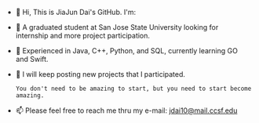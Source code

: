 - 👋 Hi, This is JiaJun Dai's GitHub. I'm:
- 👀 A graduated student at San Jose State University looking for internship and more project participation.
- 🌱 Experienced in Java, C++, Python, and SQL, currently learning GO and Swift.
- 💞️ I will keep posting new projects that I participated.

      You don't need to be amazing to start, but you need to start become amazing.
      
- 📫 Please feel free to reach me thru my e-mail: jdai10@mail.ccsf.edu

<!---
DJJ547/DJJ547 is a ✨ special ✨ repository because its `README.md` (this file) appears on your GitHub profile.
You can click the Preview link to take a look at your changes.
--->
